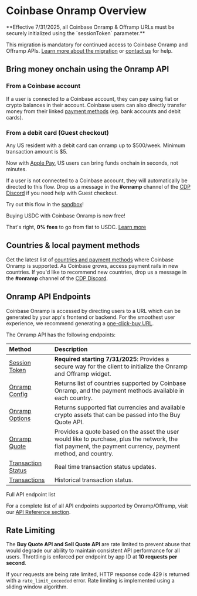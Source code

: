 # Coinbase Onramp Overview

<Warning>
  **Effective 7/31/2025, all Coinbase Onramp & Offramp URLs must be securely initialized using the `sessionToken` parameter.**

  This migration is mandatory for continued access to Coinbase Onramp and Offramp APIs. [Learn more about the migration](/onramp-&-offramp/mandatory-migration/secure-init-migration) or [contact us](https://discord.com/invite/cdp) for help.
</Warning>

## Bring money onchain using the Onramp API

### From a Coinbase account

If a user is connected to a Coinbase account, they can pay using fiat or crypto balances in their account.
Coinbase users can also directly transfer money from their linked [payment methods](/onramp-&-offramp/developer-guidance/payment-methods) (eg. bank accounts and debit cards).

### From a debit card (Guest checkout)

Any US resident with a debit card can onramp up to \$500/week. Minimum transaction amount is \$5.

Now with [Apple Pay](https://www.coinbase.com/blog/Fiat-to-crypto-in-seconds-with-Apple-Pay), US users can bring funds onchain in seconds, not minutes.

If a user is not connected to a Coinbase account, they will automatically be directed to this flow.
Drop us a message in the **#onramp** channel of the [CDP Discord](https://discord.com/invite/cdp) if you need help with Guest checkout.

Try out this flow in the [sandbox](/onramp-&-offramp/integration/sandbox-testing)!

<Tip>
  Buying USDC with Coinbase Onramp is now free!

  That's right, **0% fees** to go from fiat to USDC. [Learn more](https://www.coinbase.com/developer-platform/discover/launches/zero-fee-usdc)
</Tip>

## Countries & local payment methods

Get the latest list of [countries and payment methods](/onramp-&-offramp/onramp-apis/countries-&-currencies) where Coinbase Onramp is supported. As Coinbase grows, access payment rails in new countries.
If you'd like to recommend new countries, drop us a message in the **#onramp** channel of the [CDP Discord](https://discord.com/invite/cdp).

## Onramp API Endpoints

Coinbase Onramp is accessed by directing users to a URL which can be generated by your app's frontend or backend.
For the smoothest user experience, we recommend generating a [one-click-buy URL](/onramp-&-offramp/onramp-apis/one-click-buy-url).

The Onramp API has the following endpoints:

| Method                                                                                       | Description                                                                                                                                                 |
| :------------------------------------------------------------------------------------------- | :---------------------------------------------------------------------------------------------------------------------------------------------------------- |
| [Session Token](/onramp-&-offramp/onramp-apis/generating-onramp-url#getting-a-session-token) | **Required starting 7/31/2025**: Provides a secure way for the client to initialize the Onramp and Offramp widget.                                          |
| [Onramp Config](/onramp-&-offramp/onramp-apis/countries-&-currencies)                        | Returns list of countries supported by Coinbase Onramp, and the payment methods available in each country.                                                  |
| [Onramp Options](/onramp-&-offramp/onramp-apis/countries-&-currencies)                       | Returns supported fiat currencies and available crypto assets that can be passed into the Buy Quote API.                                                    |
| [Onramp Quote](/onramp-&-offramp/onramp-apis/generating-quotes)                              | Provides a quote based on the asset the user would like to purchase, plus the network, the fiat payment, the payment currency, payment method, and country. |
| [Transaction Status](/onramp-&-offramp/onramp-apis/transaction-status)                       | Real time transaction status updates.                                                                                                                       |
| [Transactions](/onramp-&-offramp/onramp-apis/transaction-status)                             | Historical transaction status.                                                                                                                              |

<Tip>
  Full API endpoint list

  For a complete list of all API endpoints supported by Onramp/Offramp, visit our [API Reference section](/api-reference/rest-api/onramp-offramp/create-buy-quote).
</Tip>

## Rate Limiting

The **Buy Quote API and Sell Quote API** are rate limited to prevent abuse that would degrade our ability to maintain consistent API performance for all users.
Throttling is enforced per endpoint by app ID at **10 requests per second**.

If your requests are being rate limited, HTTP response code 429 is returned with a `rate_limit_exceeded` error.
Rate limiting is implemented using a sliding window algorithm.
